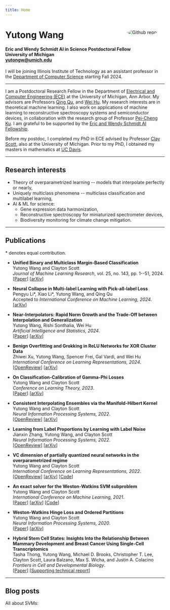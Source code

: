 ```yaml
---
title: Home
---
```


<img src="me.jpg" style="border-radius:50%;max-width:25%;min-width:40px;float:right;margin:25px" alt="Github repo" />

# Yutong Wang
#### Eric and Wendy Schmidt AI in Science Postdoctoral Fellow </br> University of Michigan </br> <A HREF="mailto: yutongw@umich.edu" > yutongw@umich.edu </A>

<!-- <span><img src="email.png" style="width:120px" alt="email" /></span>
-->

I will be joining 
Illinois Institute of Technology as an assistant professor in the  [Department of Computer Science](https://www.iit.edu/computer-science) starting Fall 2024.

---

I am a Postdoctoral Research Fellow in the Department of [Electrical and Computer Engineering (ECE)](https://ece.engin.umich.edu/) at the University of Michigan, Ann Arbor.
My advisors are Professors
[Qing Qu](https://qingqu.engin.umich.edu/), 
and
[Wei Hu](https://weihu.me/).
My research interests are in theoretical machine learning.
I also work on applications of machine learning to reconstructive spectroscopy systems and semiconductor devices, in collaboration with the research group of Professor [Pei-Cheng Ku](https://web.eecs.umich.edu/~peicheng/).
I am grateful to be supported by the [Eric and Wendy Schmidt AI Fellowship](https://www.schmidtfutures.com/our-work/schmidt-ai-in-science-postdocs/). 


Before my postdoc, I completed my PhD in ECE advised by Professor
[Clay Scott](http://web.eecs.umich.edu/~cscott/), also at the University of Michigan.
Prior to my PhD, I obtained my masters in mathematics at [UC Davis](https://www.math.ucdavis.edu/).

---

## Research interests

- Theory of overparametrized learning -- models that interpolate perfectly or nearly,
- Uniquely multiclass phenomena -- multiclass classification and multilabel learning,
- AI & ML for science:
  - Gene expression data harmonization,
  - Reconstructive spectroscopy for miniaturized spectrometer devices,
  - Biodiversity monitoring for climate change mitigation.



<!--
---
## Preprints
-->


---
## Publications



\* denotes equal contribution. </br>

- **Unified Binary and Multiclass Margin-Based Classification** </br>
Yutong Wang and Clayton Scott</br> 
*Journal of Machine Learning Research*, vol. 25, no. 143, pp. 1--51, 2024.</br>
[[Paper](https://jmlr.org/papers/v25/23-1599.html)]
[[arXiv](https://arxiv.org/abs/2311.17778)] 


- **Neural Collapse in Multi-label Learning with Pick-all-label Loss** </br>
Pengyu Li\*, Xiao Li\*, Yutong Wang, and Qing Qu</br> 
Accepted to *International Conference on Machine Learning, 2024*.</br>
[[arXiv](https://arxiv.org/abs/2310.15903)] 




- **Near-Interpolators: Rapid Norm Growth and the Trade-Off between Interpolation and Generalization** </br>
Yutong Wang, Rishi Sonthalia, Wei Hu </br>
*Artificial Intelligence and Statistics, 2024*.</br>
[[Paper](https://proceedings.mlr.press/v238/wang24k.html)]
[[arXiv](https://arxiv.org/abs/2403.07264)] 


- **Benign Overfitting and Grokking in ReLU Networks for XOR Cluster Data** </br>
Zhiwei Xu, Yutong Wang, Spencer Frei, Gal Vardi, and Wei Hu</br> 
*International Conference on Learning Representations, 2024*.</br> 
[[OpenReview](https://openreview.net/forum?id=BxHgpC6FNv)]
[[arXiv](https://arxiv.org/abs/2310.02541)] 


- **On Classification-Calibration of Gamma-Phi Losses**</br>
Yutong Wang and Clayton Scott</br> 
*Conference on Learning Theory, 2023*.</br>
[[Paper](https://proceedings.mlr.press/v195/wang23c.html)] [[arXiv](http://arxiv.org/abs/2302.07321)] 



- **Consistent Interpolating Ensembles via the Manifold-Hilbert Kernel**</br>
Yutong Wang and Clayton Scott</br> 
*Neural Information Processing Systems, 2022*.</br> 
[[OpenReview](https://openreview.net/forum?id=zqQKGaNI4lp)]
[[arXiv](https://arxiv.org/abs/2205.09342)]

- **Learning from Label Proportions by Learning with Label Noise**</br>
Jianxin Zhang, Yutong Wang, and Clayton Scott</br>
*Neural Information Processing Systems, 2022*.</br> 
[[OpenReview](https://openreview.net/forum?id=cqyBfRwOTm1)]
[[arXiv](https://arxiv.org/abs/2203.02496)]


- **VC dimension of partially quantized neural networks in the overparametrized regime**</br>
Yutong Wang and Clayton Scott</br> 
*International Conference on Learning Representations, 2022*.</br> 
[[OpenReview](https://openreview.net/forum?id=7udZAsEzd60)]
[[arXiv](https://arxiv.org/abs/2110.02456)]
[[Code](https://github.com/YutongWangUMich/HANN)]

- **An exact solver for the Weston-Watkins SVM subproblem**</br>
Yutong Wang and Clayton Scott</br> 
*International Conference on Machine Learning, 2021*.</br> 
[[Paper](https://proceedings.mlr.press/v139/wang21u.html)]
[[arXiv](https://arxiv.org/abs/2102.05640)]
[[Code](https://github.com/YutongWangUMich/liblinear/)]

- **Weston-Watkins Hinge Loss and Ordered Partitions**</br>
Yutong Wang and Clayton Scott</br> 
*Neural Information Processing Systems, 2020*.</br> 
[[Paper](https://papers.nips.cc/paper/2020/hash/e5e6851e7f7ffd3530e7389e183aa468-Abstract.html)]
[[arXiv](https://arxiv.org/abs/2006.07346)]

- **Hybrid Stem Cell States: Insights Into the Relationship Between Mammary Development and Breast Cancer Using Single-Cell Transcriptomics**</br>
Tasha Thong, Yutong Wang, Michael D. Brooks, Christopher T. Lee, Clayton Scott, Laura Balzano, Max S. Wicha, and Justin A. Colacino</br>
*Frontiers in Cell and Developmental Biology*.</br>
[[Paper](https://www.frontiersin.org/articles/10.3389/fcell.2020.00288/full)]
[[Supporting technical report](https://www.biorxiv.org/content/10.1101/637488v1?rss=1)]


---
## Blog posts

All about SVMs:
